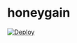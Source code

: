 # honeygain
[![Deploy](https://www.herokucdn.com/deploy/button.svg)](https://dashboard.heroku.com/new?template=https://github.com/aashath0317/honeygain)
